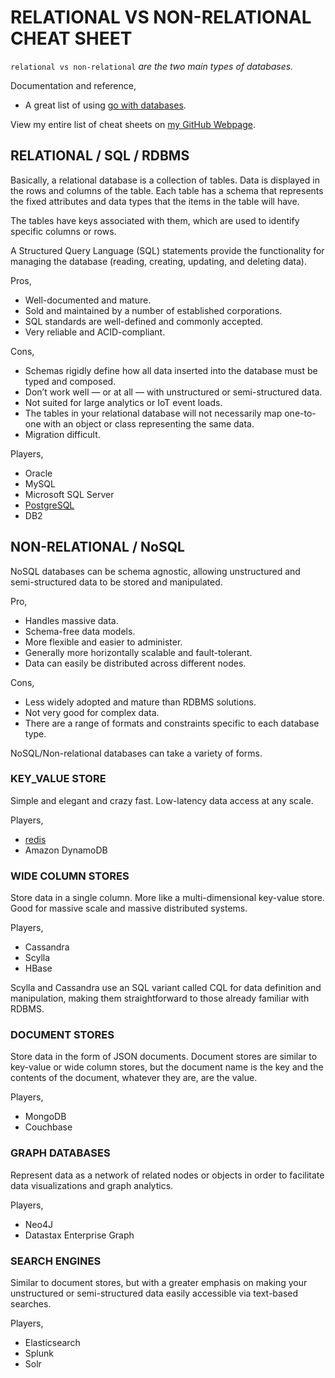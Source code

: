 # RELATIONAL VS NON-RELATIONAL CHEAT SHEET

`relational vs non-relational` _are the two main types of databases._

Documentation and reference,

* A great list of using
  [go with databases](https://github.com/gostor/awesome-go-storage).

View my entire list of cheat sheets on
[my GitHub Webpage](https://jeffdecola.github.io/my-cheat-sheets/).

## RELATIONAL / SQL / RDBMS

Basically, a relational database is a collection of tables.
Data is displayed in the rows and columns of the table.
Each table has a schema that represents the fixed
attributes and data types that the items in the table will have. 
 
The tables have keys associated with them, which are used to
identify specific columns or rows. 

A Structured Query Language (SQL) statements provide
the functionality for managing the database (reading, creating, updating,
and deleting data).

Pros,

* Well-documented and mature.
* Sold and maintained by a number of established corporations.
* SQL standards are well-defined and commonly accepted.
* Very reliable and ACID-compliant.

Cons,

* Schemas rigidly define how all data inserted into the database must be typed and composed.
* Don’t work well — or at all — with unstructured or semi-structured data.
* Not suited for large analytics or IoT event loads.
* The tables in your relational database will not necessarily map one-to-one with an object or class representing the same data.
* Migration difficult.

Players,

* Oracle
* MySQL
* Microsoft SQL Server
* [PostgreSQL](https://github.com/JeffDeCola/my-cheat-sheets/tree/master/software/development/software-architectures/database/postgreSQL-cheat-sheet)
* DB2

## NON-RELATIONAL / NoSQL

NoSQL databases can be schema agnostic, allowing unstructured and semi-structured
data to be stored and manipulated.

Pro,

* Handles massive data.
* Schema-free data models.
* More flexible and easier to administer.
* Generally more horizontally scalable and fault-tolerant.
* Data can easily be distributed across different nodes.

Cons,

* Less widely adopted and mature than RDBMS solutions.
* Not very good for complex data.
* There are a range of formats and constraints specific to each database type.

NoSQL/Non-relational databases can take a variety of forms. 

### KEY_VALUE STORE

Simple and elegant and crazy fast.
Low-latency data access at any scale.

Players,

* [redis](https://github.com/JeffDeCola/my-cheat-sheets/tree/master/software/development/software-architectures/database/redis-cheat-sheet)
* Amazon DynamoDB

### WIDE COLUMN STORES

Store data in a single column.
More like a multi-dimensional key-value store.
Good for massive scale and massive distributed systems.

Players,

* Cassandra
* Scylla
* HBase

Scylla and Cassandra use an SQL variant called CQL for data definition
and manipulation, making them straightforward to those already familiar with RDBMS.

### DOCUMENT STORES

Store data in the form of JSON documents. 
Document stores are similar to key-value or wide column stores,
but the document name is the key and the contents of the document,
whatever they are, are the value.

Players,

* MongoDB
* Couchbase

### GRAPH DATABASES

Represent data as a network of related nodes
or objects in order to facilitate data visualizations
and graph analytics.

Players,

* Neo4J
* Datastax Enterprise Graph

### SEARCH ENGINES

Similar to document stores, but with a greater emphasis
on making your unstructured or semi-structured data easily
accessible via text-based searches.

Players,

* Elasticsearch
* Splunk
* Solr
